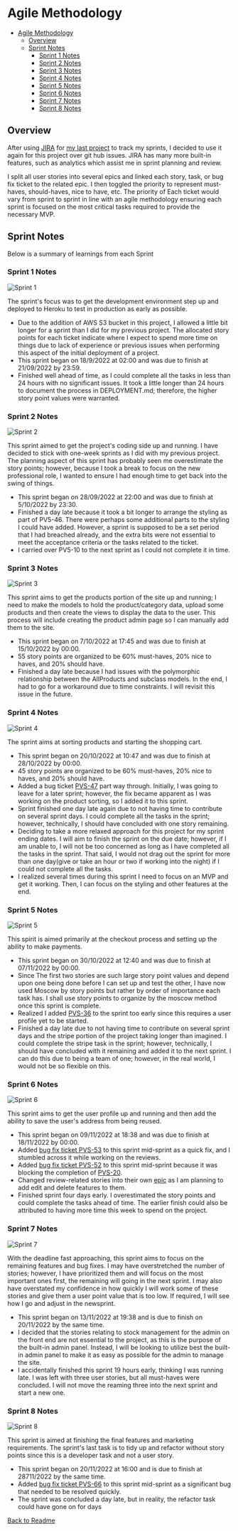 # Agile Methodology

* [Agile Methodology](#agile-methodology)
  * [Overview](#overview)
  * [Sprint Notes](#sprint-notes)
    * [Sprint 1 Notes](#sprint-1-notes)
    * [Sprint 2 Notes](#sprint-2-notes)
    * [Sprint 3 Notes](#sprint-3-notes)
    * [Sprint 4 Notes](#sprint-4-notes)
    * [Sprint 5 Notes](#sprint-5-notes)
    * [Sprint 6 Notes](#sprint-6-notes)
    * [Sprint 7 Notes](#sprint-7-notes)
    * [Sprint 8 Notes](#sprint-8-notes)

## Overview

After using [JIRA](https://dnlbowers.atlassian.net/jira/software/projects/PVS/boards/5/roadmap) for [my last project](https://github.com/dnlbowers/jobs-a-gooden) to track my sprints, I decided to use it again for this project over git hub issues. JIRA has many more built-in features, such as analytics which assist me in sprint planning and review.

I split all user stories into several epics and linked each story, task, or bug fix ticket to the related epic. I then toggled the priority to represent must-haves, should-haves, nice to have, etc. The priority of Each ticket would vary from sprint to sprint in line with an agile methodology ensuring each sprint is focused on the most critical tasks required to provide the necessary MVP.

## Sprint Notes

Below is a summary of learnings from each Sprint

### Sprint 1 Notes

![Sprint 1](/docs/agile/sprintscreenshots/sprint1.jpg)

The sprint's focus was to get the development environment step up and deployed to Heroku to test in production as early as possible.

* Due to the addition of AWS S3 bucket in this project, I allowed a little bit longer for a sprint than I did for my previous project. The allocated story points for each ticket indicate where I expect to spend more time on things due to lack of experience or previous issues when performing this aspect of the initial deployment of a project.
* This sprint began on 18/9/2022 at 02:00 and was due to finish at 21/09/2022 by 23:59.
* Finished well ahead of time, as I could complete all the tasks in less than 24 hours with no significant issues. It took a little longer than 24 hours to document the process in DEPLOYMENT.md; therefore, the higher story point values were warranted.

### Sprint 2 Notes

![Sprint 2](/docs/agile/sprintscreenshots/sprint2.JPG)

This sprint aimed to get the project's coding side up and running. I have decided to stick with one-week sprints as I did with my previous project. The planning aspect of this sprint has probably seen me overestimate the story points; however, because I took a break to focus on the new professional role, I wanted to ensure I had enough time to get back into the swing of things.

* This sprint began on 28/09/2022 at 22:00 and was due to finish at 5/10/2022 by 23:30.
* Finished a day late because it took a bit longer to arrange the styling as part of PV5-46. There were perhaps some additional parts to the styling I could have added. However, a sprint is supposed to be a set period that I had breached already, and the extra bits were not essential to meet the acceptance criteria or the tasks related to the ticket.
* I carried over PV5-10 to the next sprint as I could not complete it in time.

### Sprint 3 Notes

![Sprint 3](/docs/agile/sprintscreenshots/sprint3.JPG)

This sprint aims to get the products portion of the site up and running; I need to make the models to hold the product/category data, upload some products and then create the views to display the data to the user. This process will include creating the product admin page so I can manually add them to the site.

* This sprint began on 7/10/2022 at 17:45 and was due to finish at 15/10/2022 by 00:00.
* 55 story points are organized to be 60% must-haves, 20% nice to haves, and 20% should have.
* Finished a day late because I had issues with the polymorphic relationship between the AllProducts and subclass models. In the end, I had to go for a workaround due to time constraints. I will revisit this issue in the future.

### Sprint 4 Notes

![Sprint 4](/docs/agile/sprintscreenshots/sprint4.JPG)

The sprint aims at sorting products and starting the shopping cart.

* This sprint began on 20/10/2022 at 10:47 and was due to finish at 28/10/2022 by 00:00.
* 45 story points are organized to be 60% must-haves, 20% nice to haves, and 20% should have.
* Added a bug ticket [PVS-47](https://dnlbowers.atlassian.net/browse/PVS-47) part way through. Initially, I was going to leave for a later sprint; however, the fix became apparent as I was working on the product sorting, so I added it to this sprint.
* Sprint finished one day late again due to not having time to contribute on several sprint days. I could complete all the tasks in the sprint; however, technically, I should have concluded with one story remaining.
* Deciding to take a more relaxed approach for this project for my sprint ending dates. I will aim to finish the sprint on the due date; however, if I am unable to, I will not be too concerned as long as I have completed all the tasks in the sprint. That said, I would not drag out the sprint for more than one day(give or take an hour or two if working into the night) if I could not complete all the tasks.
* I realized several times during this sprint I need to focus on an MVP and get it working. Then, I can focus on the styling and other features at the end.

### Sprint 5 Notes

![Sprint 5](/docs/agile/sprintscreenshots/sprint5.JPG)

This spirit is aimed primarily at the checkout process and setting up the ability to make payments.

* This sprint began on 30/10/2022 at 12:40 and was due to finish at 07/11/2022 by 00:00.
* Since The first two stories are such large story point values and depend upon one being done before I can set up and test the other, I have now used Moscow by story points but rather by order of importance each task has. I shall use story points to organize by the moscow method once this sprint is complete.
* Realized I added [PVS-36](https://dnlbowers.atlassian.net/browse/PVS-36) to the sprint too early since this requires a user profile yet to be started.
* Finished a day late due to not having time to contribute on several sprint days and the stripe portion of the project taking longer than imagined. I could complete the stripe task in the sprint; however, technically, I should have concluded with it remaining and added it to the next sprint. I can do this due to being a team of one; however, in the real world, I would not be so flexible on this.

### Sprint 6 Notes

![Sprint 6](/docs/agile/sprintscreenshots/sprint6.JPG)

This sprint aims to get the user profile up and running and then add the ability to save the user's address from being reused.

* This sprint began on 09/11/2022 at 18:38 and was due to finish at 18/11/2022 by 00:00.
* Added [bug fix ticket PVS-53](https://dnlbowers.atlassian.net/browse/PVS-53) to this sprint mid-sprint as a quick fix, and I stumbled across it while working on the reviews.
* Added [bug fix ticket PVS-52](https://dnlbowers.atlassian.net/browse/PVS-52) to this sprint mid-sprint because it was blocking the completion of [PVS-20](https://dnlbowers.atlassian.net/browse/PVS-20).
* Changed review-related stories into their own [epic](https://dnlbowers.atlassian.net/browse/PVS-54) as I am planning to add edit and delete features to them.
* Finished sprint four days early. I overestimated the story points and could complete the tasks ahead of time. The earlier finish could also be attributed to having more time this week to spend on the project.

### Sprint 7 Notes

![Sprint 7](/docs/agile/sprintscreenshots/sprint7.JPG)

With the deadline fast approaching, this sprint aims to focus on the remaining features and bug fixes. I may have overstretched the number of stories; however, I have prioritized them and will focus on the most important ones first, the remaining will going in the next sprint. I may also have overstated my confidence in how quickly I will work some of these stories and give them a user point value that is too low. If required, I will see how I go and adjust in the newsprint.

* This sprint began on 13/11/2022 at 19:38 and is due to finish on 20/11/2022 by the same time.
* I decided that the stories relating to stock management for the admin on the front end are not essential to the project, as this is the purpose of the built-in admin panel. Instead, I will be looking to utilize best the built-in admin panel to make it as easy as possible for the admin to manage the site.
* I accidentally finished this sprint 19 hours early, thinking I was running late. I was left with three user stories, but all must-haves were concluded. I will not move the reaming three into the next sprint and start a new one.

### Sprint 8 Notes

![Sprint 8](/docs/agile/sprintscreenshots/sprint8.JPG)

This sprint is aimed at finishing the final features and marketing requirements. The sprint's last task is to tidy up and refactor without story points since this is a developer task and not a user story.

* This sprint began on 20/11/2022 at 16:00 and is due to finish at 28711/2022 by the same time.
* Added [bug fix ticket PVS-66](https://dnlbowers.atlassian.net/browse/PVS-66) to this sprint mid-sprint as a significant bug that needed to be resolved quickly.
* The sprint was concluded a day late, but in reality, the refactor task could have gone on for days

[Back to Readme](README.md)
